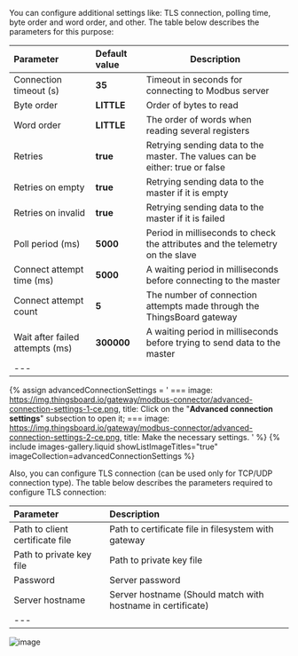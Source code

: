 You can configure additional settings like: TLS connection, polling time, byte order and word order, and other. The table below describes the parameters for this purpose:

| **Parameter**                       | **Default value**  | **Description**                                                               |
|:------------------------------------|:-------------------|-------------------------------------------------------------------------------
| Connection timeout (s)              | **35**             | Timeout in seconds for connecting to Modbus server                            |
| Byte order                          | **LITTLE**         | Order of bytes to read                                                        |
| Word order                          | **LITTLE**         | The order of words when reading several registers                             |
| Retries                             | **true**           | Retrying sending data to the master. The values can be either: true or false  |
| Retries on empty                    | **true**           | Retrying sending data to the master if it is empty                            |
| Retries on invalid                  | **true**           | Retrying sending data to the master if it is failed                           |
| Poll period (ms)                    | **5000**           | Period in milliseconds to check the attributes and the telemetry on the slave |
| Connect attempt time (ms)           | **5000**           | A waiting period in milliseconds before connecting to the master              |
| Connect attempt count               | **5**              | The number of connection attempts made through the ThingsBoard gateway        |
| Wait after failed attempts (ms)     | **300000**         | A waiting period in milliseconds before trying to send data to the master     |
| ---                                 

{% assign advancedConnectionSettings = '
    ===
        image: https://img.thingsboard.io/gateway/modbus-connector/advanced-connection-settings-1-ce.png,
        title: Click on the "**Advanced connection settings**" subsection to open it;
    ===
        image: https://img.thingsboard.io/gateway/modbus-connector/advanced-connection-settings-2-ce.png,
        title: Make the necessary settings.
'
%}
{% include images-gallery.liquid showListImageTitles="true" imageCollection=advancedConnectionSettings %}

Also, you can configure TLS connection (can be used only for TCP/UDP connection type). The table below describes the parameters required to configure TLS connection:

| **Parameter**                   | **Description**                                             |
|:--------------------------------|:------------------------------------------------------------
| Path to client certificate file | Path to certificate file in filesystem with gateway         |
| Path to private key file        | Path to private key file                                    | 
| Password                        | Server password                                             |
| Server hostname                 | Server hostname (Should match with hostname in certificate) |
| ---                             

![image](https://img.thingsboard.io/gateway/modbus-connector/tls-connection.png)
